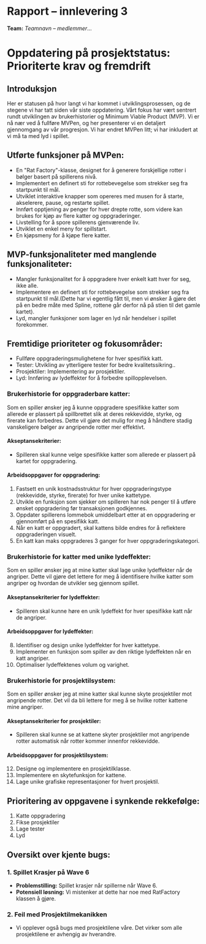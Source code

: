 # Rapport – innlevering 3
**Team:** *Teamnavn* – *medlemmer*...


# Oppdatering på prosjektstatus: Prioriterte krav og fremdrift

## Introduksjon
Her er statusen på hvor langt vi har kommet i utviklingsprosessen, og de stegene vi har tatt siden vår siste oppdatering. Vårt fokus har vært sentrert rundt utviklingen av brukerhistorier og Minimum Viable Product (MVP). Vi er nå nær ved å fullføre MVPen, og her presenterer vi en detaljert gjennomgang av vår progresjon. Vi har endret MVPen litt; vi har inkludert at vi må ta med lyd i spillet.

## Utførte funksjoner på MVPen:
- En "Rat Factory"-klasse, designet for å generere forskjellige rotter i bølger basert på spillerens nivå.
- Implementert en definert sti for rottebevegelse som strekker seg fra startpunkt til mål.
- Utviklet interaktive knapper som opereres med musen for å starte, akselerere, pause, og restarte spillet.
- Innført opptjening av penger for hver drepte rotte, som videre kan brukes for kjøp av flere katter og oppgraderinger.
- Livstelling for å spore spillerens gjenværende liv.
- Utviklet en enkel meny for spillstart.
- En kjøpsmeny for å kjøpe flere katter.

## MVP-funksjonaliteter med manglende funksjonaliteter:
- Mangler funksjonalitet for å oppgradere hver enkelt katt hver for seg, ikke alle.
- Implementere en definert sti for rottebevegelse som strekker seg fra startpunkt til mål.(Dette har vi egentlig fått til, men vi ønsker å gjøre det på en bedre måte med Spline, rottene går derfor nå på stien til det gamle kartet).
- Lyd, mangler funksjoner som lager en lyd når hendelser i spillet forekommer.

## Fremtidige prioriteter og fokusområder:
- Fullføre oppgraderingsmulighetene for hver spesifikk katt.
- Tester: Utvikling av ytterligere tester for bedre kvalitetssikring..
- Prosjektiler: Implementering av prosjektiler.
- Lyd: Innføring av lydeffekter for å forbedre spillopplevelsen.

### Brukerhistorie for oppgraderbare katter:
Som en spiller ønsker jeg å kunne oppgradere spesifikke katter som allerede er plassert på spillbrettet slik at deres rekkevidde, styrke, og firerate kan forbedres. Dette vil gjøre det mulig for meg å håndtere stadig vanskeligere bølger av angripende rotter mer effektivt.

#### Akseptansekriterier:
- Spilleren skal kunne velge spesifikke katter som allerede er plassert på kartet for oppgradering.

#### Arbeidsoppgaver for oppgradering:
1. Fastsett en unik kostnadsstruktur for hver oppgraderingstype (rekkevidde, styrke, firerate) for hver unike kattetype.
2. Utvikle en funksjon som sjekker om spilleren har nok penger til å utføre ønsket oppgradering før transaksjonen godkjennes.
3. Oppdater spillerens lommebok umiddelbart etter at en oppgradering er gjennomført på en spesifikk katt.
4. Når en katt er oppgradert, skal kattens bilde endres for å reflektere oppgraderingen visuelt.
5. En katt kan maks oppgraderes 3 ganger for hver oppgraderingskategori.

### Brukerhistorie for katter med unike lydeffekter:
Som en spiller ønsker jeg at mine katter skal lage unike lydeffekter når de angriper. Dette vil gjøre det lettere for meg å identifisere hvilke katter som angriper og hvordan de utvikler seg gjennom spillet.

#### Akseptansekriterier for lydeffekter:
- Spilleren skal kunne høre en unik lydeffekt for hver spesifikke katt når de angriper.

#### Arbeidsoppgaver for lydeffekter:
8. Identifiser og design unike lydeffekter for hver kattetype.
9. Implementer en funksjon som spiller av den riktige lydeffekten når en katt angriper.
10. Optimaliser lydeffektenes volum og varighet.

### Brukerhistorie for prosjektilsystem:
Som en spiller ønsker jeg at mine katter skal kunne skyte prosjektiler mot angripende rotter. Det vil da bli lettere for meg å se hvilke rotter kattene mine angriper.

#### Akseptansekriterier for prosjektiler:
- Spilleren skal kunne se at kattene skyter prosjektiler mot angripende rotter automatisk når rotter kommer innenfor rekkevidde.

#### Arbeidsoppgaver for prosjektilsystem:
12. Designe og implementere en prosjektilklasse.
13. Implementere en skytefunksjon for kattene.
14. Lage unike grafiske representasjoner for hvert prosjektil.

## Prioritering av oppgavene i synkende rekkefølge:
1. Katte oppgradering
2. Fikse prosjektiler
3. Lage tester
4. Lyd

## Oversikt over kjente bugs:

### 1. Spillet Krasjer på Wave 6
- **Problemstilling:** Spillet krasjer når spillerne når Wave 6.
- **Potensiell løsning:** Vi mistenker at dette har noe med RatFactory klassen å gjøre.

### 2. Feil med Prosjektilmekanikken
- Vi opplever også bugs med prosjektilene våre. Det virker som alle prosjektilene er avhengig av hverandre.
